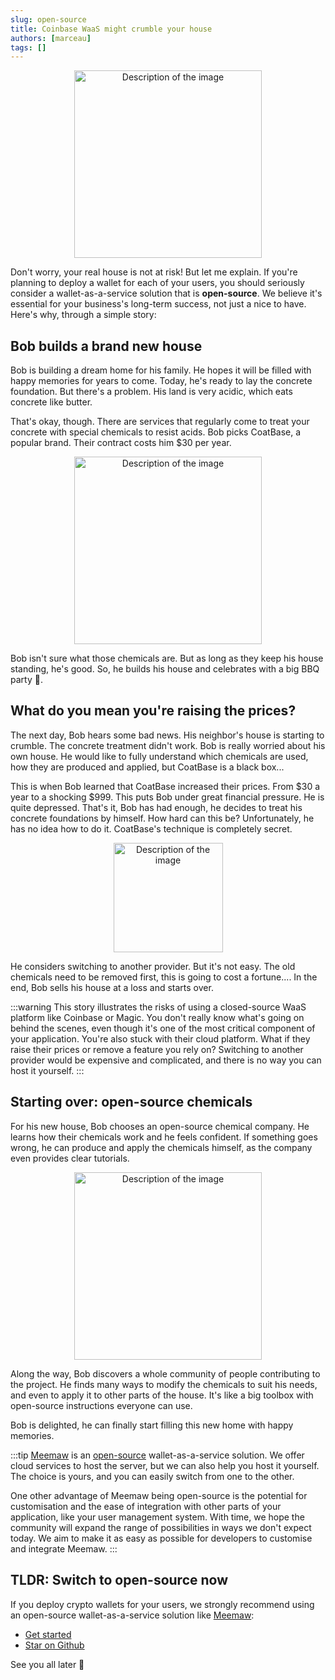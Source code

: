 ```yaml
---
slug: open-source
title: Coinbase WaaS might crumble your house
authors: [marceau]
tags: []
---
```


<!-- 
Titles :
- Taking on Coinbase with open-source
- Coinbase will crumble your house
- Coinbase will crumble your house, open-source to the rescue 
-->

<!-- 
Problems :
- des voisins ont la maison qui s'effondre et Bob est inquiet, il aimerait bien vérifier et comprendre si il est à risque
- augmentation des prix
- veut le faire lui-même mais il peut pas pcq il ne sait pas comment, trade secret
- veut changer mais il peut pas pcq les murs sont déjà traités 
-->

<p align="center">
  <img src="/img/house_small.webp" alt="Description of the image" width="300" />
</p>

Don't worry, your real house is not at risk! But let me explain. If you're planning to deploy a wallet for each of your users, you should seriously consider a wallet-as-a-service solution that is **open-source**. We believe it's essential for your business's long-term success, not just a nice to have. Here's why, through a simple story:

<!-- truncate -->

## Bob builds a brand new house

Bob is building a dream home for his family. He hopes it will be filled with happy memories for years to come. Today, he's ready to lay the concrete foundation. But there's a problem. His land is very acidic, which eats concrete like butter.

That's okay, though. There are services that regularly come to treat your concrete with special chemicals to resist acids. Bob picks CoatBase, a popular brand. Their contract costs him $30 per year.

<p align="center">
  <img src="/img/concrete_truck_small.webp" alt="Description of the image" width="300" />
</p>

Bob isn't sure what those chemicals are. But as long as they keep his house standing, he's good. So, he builds his house and celebrates with a big BBQ party 🥳.

## What do you mean you're raising the prices?

The next day, Bob hears some bad news. His neighbor's house is starting to crumble. The concrete treatment didn't work. Bob is really worried about his own house. He would like to fully understand which chemicals are used, how they are produced and applied, but CoatBase is a black box...

This is when Bob learned that CoatBase increased their prices. From $30 a year to a shocking $999. This puts Bob under great financial pressure. He is quite depressed. That's it, Bob has had enough, he decides to treat his concrete foundations by himself. How hard can this be? Unfortunately, he has no idea how to do it. CoatBase's technique is completely secret.

<p align="center">
  <img src="/img/sad_bob_small.webp" alt="Description of the image" width="175" />
</p>

He considers switching to another provider. But it's not easy. The old chemicals need to be removed first, this is going to cost a fortune.... In the end, Bob sells his house at a loss and starts over.

:::warning
This story illustrates the risks of using a closed-source WaaS platform like Coinbase or Magic. You don't really know what's going on behind the scenes, even though it's one of the most critical component of your application. You're also stuck with their cloud platform. What if they raise their prices or remove a feature you rely on? Switching to another provider would be expensive and complicated, and there is no way you can host it yourself.
:::

## Starting over: open-source chemicals

For his new house, Bob chooses an open-source chemical company. He learns how their chemicals work and he feels confident. If something goes wrong, he can produce and apply the chemicals himself, as the company even provides clear tutorials.

<p align="center">
  <img src="/img/good_house_small.webp" alt="Description of the image" width="300" />
</p>

Along the way, Bob discovers a whole community of people contributing to the project. He finds many ways to modify the chemicals to suit his needs, and even to apply it to other parts of the house. It's like a big toolbox with open-source instructions everyone can use.

Bob is delighted, he can finally start filling this new home with happy memories.

:::tip
[Meemaw](/) is an [open-source](https://github.com/getmeemaw/meemaw) wallet-as-a-service solution. We offer cloud services to host the server, but we can also help you host it yourself. The choice is yours, and you can easily switch from one to the other.

One other advantage of Meemaw being open-source is the potential for customisation and the ease of integration with other parts of your application, like your user management system. With time, we hope the community will expand the range of possibilities in ways we don't expect today. We aim to make it as easy as possible for developers to customise and integrate Meemaw.
:::

## TLDR: Switch to open-source now

If you deploy crypto wallets for your users, we strongly recommend using an open-source wallet-as-a-service solution like [Meemaw](/):
- [Get started](/docs/getting-started)
- [Star on Github](https://github.com/getmeemaw/meemaw)

See you all later 🚀